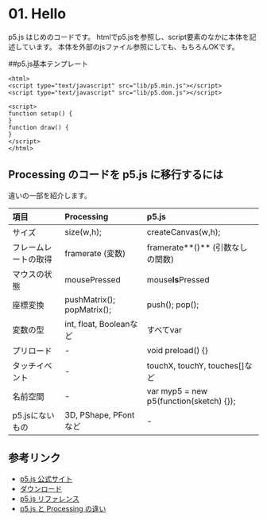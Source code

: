 # 01. Hello

p5.js はじめのコードです。
htmlでp5.jsを参照し、script要素のなかに本体を記述しています。
本体を外部のjsファイル参照にしても、もちろんOKです。

##p5.js基本テンプレート
```
<html>
<script type="text/javascript" src="lib/p5.min.js"></script>
<script type="text/javascript" src="lib/p5.dom.js"></script>

<script>
function setup() {
}
function draw() {
}
</script>
</html>
```

## Processing のコードを p5.js に移行するには

違いの一部を紹介します。

| 項目 | Processing | p5.js |
|:-----------|:-----------|:------------|
|サイズ| size(w,h); | createCanvas(w,h); |
|フレームレートの取得| framerate (変数) | framerate**()** (引数なしの関数) |
|マウスの状態| mousePressed | mouse**Is**Pressed |
|座標変換| pushMatrix(); popMatrix(); | push(); pop(); |
|変数の型| int, float, Booleanなど | すべてvar |
|プリロード| - | void preload() {} |
|タッチイベント| - | touchX, touchY, touches[]など |
|名前空間| - | var myp5 = new p5(function(sketch) {});|
|p5.jsにないもの|3D, PShape, PFontなど| - |


## 参考リンク
- [p5.js 公式サイト](http://p5js.org/)
- [ダウンロード](http://p5js.org/download/)
- [p5.js リファレンス](http://p5js.org/reference/)
- [p5.js と Processing の違い](https://github.com/processing/p5.js/wiki/Processing-transition)